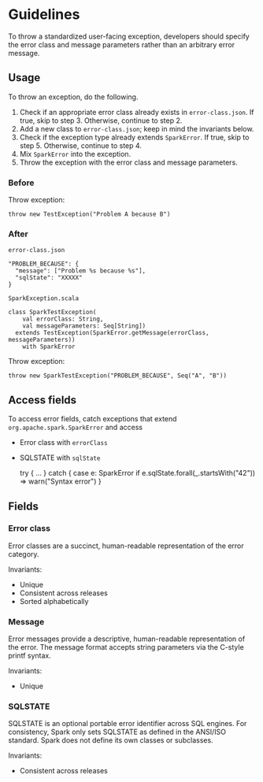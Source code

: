 # Guidelines

To throw a standardized user-facing exception, developers should specify the error class and
message parameters rather than an arbitrary error message.

## Usage

To throw an exception, do the following.

1. Check if an appropriate error class already exists in `error-class.json`.
   If true, skip to step 3. Otherwise, continue to step 2.
2. Add a new class to `error-class.json`; keep in mind the invariants below.
3. Check if the exception type already extends `SparkError`.
   If true, skip to step 5. Otherwise, continue to step 4.
4. Mix `SparkError` into the exception.
5. Throw the exception with the error class and message parameters.

### Before

Throw exception:

    throw new TestException("Problem A because B")


### After

`error-class.json`

    "PROBLEM_BECAUSE": {
      "message": ["Problem %s because %s"],
      "sqlState": "XXXXX"
    }

`SparkException.scala`

    class SparkTestException(
        val errorClass: String,
        val messageParameters: Seq[String])
      extends TestException(SparkError.getMessage(errorClass, messageParameters))
        with SparkError

Throw exception:

    throw new SparkTestException("PROBLEM_BECAUSE", Seq("A", "B"))

## Access fields

To access error fields, catch exceptions that extend `org.apache.spark.SparkError` and access
  - Error class with `errorClass`
  - SQLSTATE with `sqlState`


    try {
        ...
    } catch {
        case e: SparkError if e.sqlState.forall(_.startsWith("42")) =>
            warn("Syntax error")
    }

## Fields

### Error class

Error classes are a succinct, human-readable representation of the error category.

Invariants:

- Unique
- Consistent across releases
- Sorted alphabetically

### Message

Error messages provide a descriptive, human-readable representation of the error.
The message format accepts string parameters via the C-style printf syntax.

Invariants:

- Unique

### SQLSTATE

SQLSTATE is an optional portable error identifier across SQL engines.
For consistency, Spark only sets SQLSTATE as defined in the ANSI/ISO standard.
Spark does not define its own classes or subclasses.

Invariants:

- Consistent across releases
